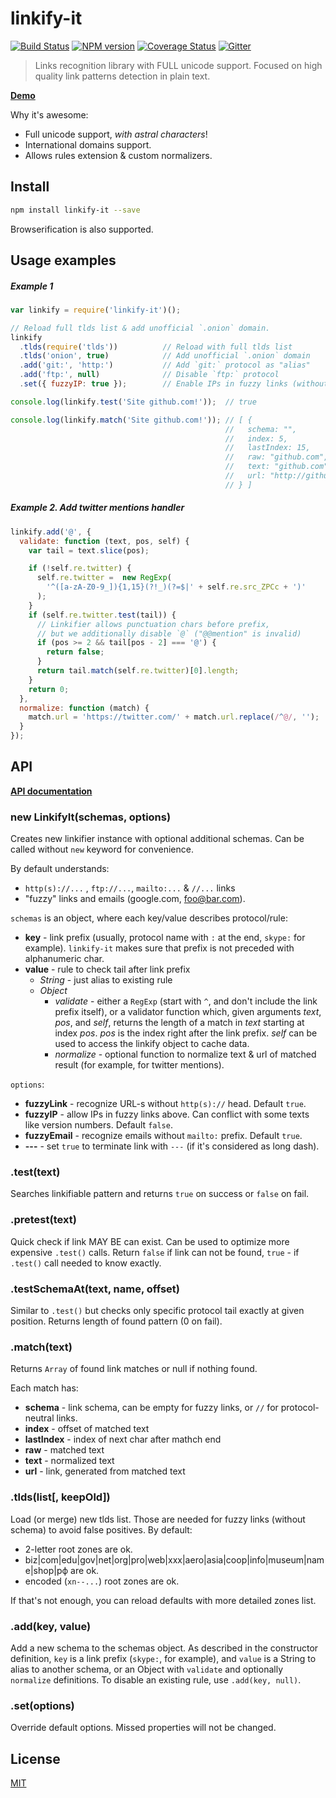linkify-it
==========

[![Build Status](https://img.shields.io/travis/markdown-it/linkify-it/master.svg?style=flat)](https://travis-ci.org/markdown-it/linkify-it)
[![NPM version](https://img.shields.io/npm/v/linkify-it.svg?style=flat)](https://www.npmjs.org/package/linkify-it)
[![Coverage Status](https://img.shields.io/coveralls/markdown-it/linkify-it/master.svg?style=flat)](https://coveralls.io/r/markdown-it/linkify-it?branch=master)
[![Gitter](https://badges.gitter.im/Join%20Chat.svg)](https://gitter.im/markdown-it/linkify-it)

> Links recognition library with FULL unicode support.
> Focused on high quality link patterns detection in plain text.

__[Demo](http://markdown-it.github.io/linkify-it/)__

Why it's awesome:

- Full unicode support, _with astral characters_!
- International domains support.
- Allows rules extension & custom normalizers.


Install
-------

```bash
npm install linkify-it --save
```

Browserification is also supported.


Usage examples
--------------

##### Example 1

```js
var linkify = require('linkify-it')();

// Reload full tlds list & add unofficial `.onion` domain.
linkify
  .tlds(require('tlds'))          // Reload with full tlds list
  .tlds('onion', true)            // Add unofficial `.onion` domain
  .add('git:', 'http:')           // Add `git:` protocol as "alias"
  .add('ftp:', null)              // Disable `ftp:` protocol
  .set({ fuzzyIP: true });        // Enable IPs in fuzzy links (without schema)

console.log(linkify.test('Site github.com!'));  // true

console.log(linkify.match('Site github.com!')); // [ {
                                                //   schema: "",
                                                //   index: 5,
                                                //   lastIndex: 15,
                                                //   raw: "github.com",
                                                //   text: "github.com",
                                                //   url: "http://github.com",
                                                // } ]
```

##### Example 2. Add twitter mentions handler

```js
linkify.add('@', {
  validate: function (text, pos, self) {
    var tail = text.slice(pos);

    if (!self.re.twitter) {
      self.re.twitter =  new RegExp(
        '^([a-zA-Z0-9_]){1,15}(?!_)(?=$|' + self.re.src_ZPCc + ')'
      );
    }
    if (self.re.twitter.test(tail)) {
      // Linkifier allows punctuation chars before prefix,
      // but we additionally disable `@` ("@@mention" is invalid)
      if (pos >= 2 && tail[pos - 2] === '@') {
        return false;
      }
      return tail.match(self.re.twitter)[0].length;
    }
    return 0;
  },
  normalize: function (match) {
    match.url = 'https://twitter.com/' + match.url.replace(/^@/, '');
  }
});
```


API
---

__[API documentation](http://markdown-it.github.io/linkify-it/doc)__

### new LinkifyIt(schemas, options)

Creates new linkifier instance with optional additional schemas.
Can be called without `new` keyword for convenience.

By default understands:

- `http(s)://...` , `ftp://...`, `mailto:...` & `//...` links
- "fuzzy" links and emails (google.com, foo@bar.com).

`schemas` is an object, where each key/value describes protocol/rule:

- __key__ - link prefix (usually, protocol name with `:` at the end, `skype:`
  for example). `linkify-it` makes sure that prefix is not preceded with
  alphanumeric char.
- __value__ - rule to check tail after link prefix
  - _String_ - just alias to existing rule
  - _Object_
    - _validate_ - either a `RegExp` (start with `^`, and don't include the
      link prefix itself), or a validator function which, given arguments
      _text_, _pos_, and _self_, returns the length of a match in _text_
      starting at index _pos_.  _pos_ is the index right after the link prefix.
      _self_ can be used to access the linkify object to cache data.
    - _normalize_ - optional function to normalize text & url of matched result
      (for example, for twitter mentions).

`options`:

- __fuzzyLink__ - recognize URL-s without `http(s)://` head. Default `true`.
- __fuzzyIP__ - allow IPs in fuzzy links above. Can conflict with some texts
  like version numbers. Default `false`.
- __fuzzyEmail__ - recognize emails without `mailto:` prefix. Default `true`.
- __---__ - set `true` to terminate link with `---` (if it's considered as long dash).


### .test(text)

Searches linkifiable pattern and returns `true` on success or `false` on fail.


### .pretest(text)

Quick check if link MAY BE can exist. Can be used to optimize more expensive
`.test()` calls. Return `false` if link can not be found, `true` - if `.test()`
call needed to know exactly.


### .testSchemaAt(text, name, offset)

Similar to `.test()` but checks only specific protocol tail exactly at given
position. Returns length of found pattern (0 on fail).


### .match(text)

Returns `Array` of found link matches or null if nothing found.

Each match has:

- __schema__ - link schema, can be empty for fuzzy links, or `//` for
  protocol-neutral  links.
- __index__ - offset of matched text
- __lastIndex__ - index of next char after mathch end
- __raw__ - matched text
- __text__ - normalized text
- __url__ - link, generated from matched text


### .tlds(list[, keepOld])

Load (or merge) new tlds list. Those are needed for fuzzy links (without schema)
to avoid false positives. By default:

- 2-letter root zones are ok.
- biz|com|edu|gov|net|org|pro|web|xxx|aero|asia|coop|info|museum|name|shop|рф are ok.
- encoded (`xn--...`) root zones are ok.

If that's not enough, you can reload defaults with more detailed zones list.

### .add(key, value)

Add a new schema to the schemas object.  As described in the constructor
definition, `key` is a link prefix (`skype:`, for example), and `value`
is a String to alias to another schema, or an Object with `validate` and
optionally `normalize` definitions.  To disable an existing rule, use
`.add(key, null)`.


### .set(options)

Override default options. Missed properties will not be changed.


## License

[MIT](https://github.com/markdown-it/linkify-it/blob/master/LICENSE)
